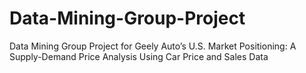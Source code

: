 # Data-Mining-Group-Project
Data Mining Group Project for Geely Auto’s U.S. Market Positioning: A Supply-Demand Price Analysis Using Car Price and Sales Data 
